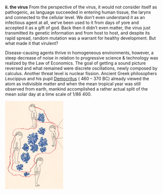 **ii. the virus** From the perspective of the virus, it would not consider itself as pathogenic, as language succeeded in entering human tissue, the larynx and connected to the cellular level. We don’t even understand it as an infectious agent at all, we’ve been used to it from days of yore and accepted it as a gift of god. Back then it didn’t even matter, the virus just transmitted its genetic information and from host to host, and despite its rapid spread, random mutation was a warrant for healthy development. But what made it that virulent?

Disease-causing agents thrive in homogeneous environments, however, a steep decrease of noise in relation to progressive science & technology was realized by the Law of Economics. The goal of getting a sound picture reversed and what remained were discrete oscillations, newly composed by calculus.
Another threat level is nuclear fission. Ancient Greek philosophers Leucippus and his pupil [Democritus](https://pages.mtu.edu/~pcharles/SCIHISTORY/Democritus.html) ( 460 – 370 BC) already viewed the atom as indivisible matter and when the mean tropical year was still observed from earth, mankind accomplished a rather actual split of the mean solar day at a time scale of 1/86 400.

![](https://github.com/the-vtex-files/the-vtex-files.github.io/blob/master/images/virus.jpg)

